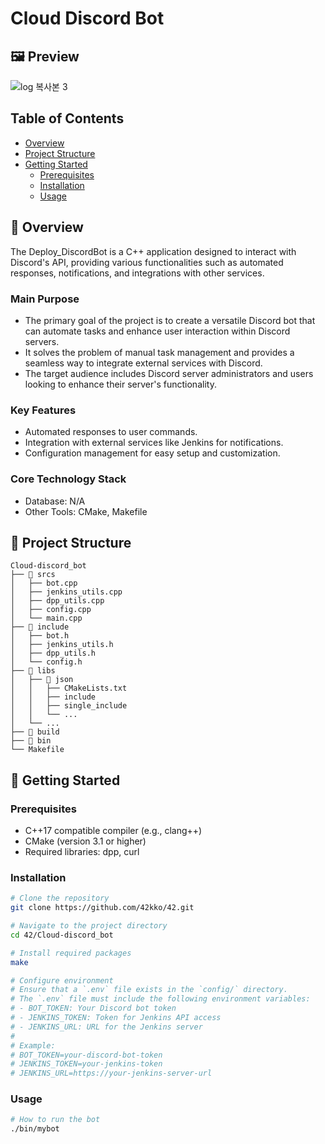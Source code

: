 # Cloud Discord Bot

## 🖼 Preview

![log 복사본 3](https://github.com/user-attachments/assets/2d26c76f-3d3d-4a19-b085-9be7f49a7b1a)

##  Table of Contents

- [ Overview](#-overview)
- [ Project Structure](#-project-structure)
- [ Getting Started](#-getting-started)
  - [ Prerequisites](#prerequisites)
  - [ Installation](#installation)
  - [ Usage](#usage)

## 📝 Overview
The Deploy_DiscordBot is a C++ application designed to interact with Discord's API, providing various functionalities such as automated responses, notifications, and integrations with other services.

### Main Purpose
- The primary goal of the project is to create a versatile Discord bot that can automate tasks and enhance user interaction within Discord servers.
- It solves the problem of manual task management and provides a seamless way to integrate external services with Discord.
- The target audience includes Discord server administrators and users looking to enhance their server's functionality.

### Key Features
- Automated responses to user commands.
- Integration with external services like Jenkins for notifications.
- Configuration management for easy setup and customization.

### Core Technology Stack
- Database: N/A
- Other Tools: CMake, Makefile

## 📁 Project Structure
```
Cloud-discord_bot
├── 📁 srcs
│   ├── bot.cpp
│   ├── jenkins_utils.cpp
│   ├── dpp_utils.cpp
│   ├── config.cpp
│   └── main.cpp
├── 📁 include
│   ├── bot.h
│   ├── jenkins_utils.h
│   ├── dpp_utils.h
│   └── config.h
├── 📁 libs
│   ├── 📁 json
│   │   ├── CMakeLists.txt
│   │   ├── include
│   │   ├── single_include
│   │   └── ...
│   └── ...
├── 📁 build
├── 📁 bin
└── Makefile
```

## 🚀 Getting Started

### Prerequisites
- C++17 compatible compiler (e.g., clang++)
- CMake (version 3.1 or higher)
- Required libraries: dpp, curl

### Installation
```bash
# Clone the repository
git clone https://github.com/42kko/42.git

# Navigate to the project directory
cd 42/Cloud-discord_bot

# Install required packages
make

# Configure environment
# Ensure that a `.env` file exists in the `config/` directory.
# The `.env` file must include the following environment variables:
# - BOT_TOKEN: Your Discord bot token
# - JENKINS_TOKEN: Token for Jenkins API access
# - JENKINS_URL: URL for the Jenkins server
#
# Example:
# BOT_TOKEN=your-discord-bot-token
# JENKINS_TOKEN=your-jenkins-token
# JENKINS_URL=https://your-jenkins-server-url
```

### Usage
```bash
# How to run the bot
./bin/mybot
```
